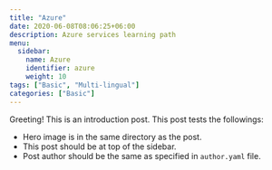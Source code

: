 ```yaml
---
title: "Azure"
date: 2020-06-08T08:06:25+06:00
description: Azure services learning path
menu:
  sidebar:
    name: Azure
    identifier: azure
    weight: 10
tags: ["Basic", "Multi-lingual"]
categories: ["Basic"]
---
```


Greeting! This is an introduction post. This post tests the followings:

- Hero image is in the same directory as the post.
- This post should be at top of the sidebar.
- Post author should be the same as specified in `author.yaml` file.